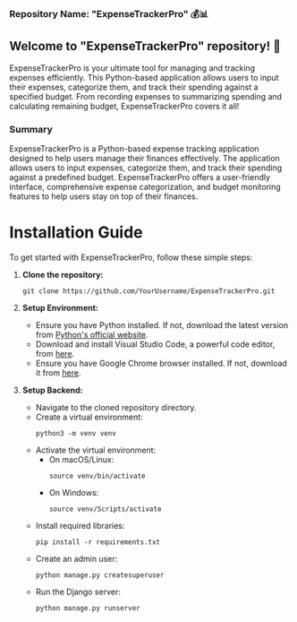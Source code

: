 ### Repository Name: "ExpenseTrackerPro" 💰📊

## Welcome to "ExpenseTrackerPro" repository! 🚀

ExpenseTrackerPro is your ultimate tool for managing and tracking expenses efficiently. This Python-based application allows users to input their expenses, categorize them, and track their spending against a specified budget. From recording expenses to summarizing spending and calculating remaining budget, ExpenseTrackerPro covers it all!

### Summary

ExpenseTrackerPro is a Python-based expense tracking application designed to help users manage their finances effectively. The application allows users to input expenses, categorize them, and track their spending against a predefined budget. ExpenseTrackerPro offers a user-friendly interface, comprehensive expense categorization, and budget monitoring features to help users stay on top of their finances.

# Installation Guide

To get started with ExpenseTrackerPro, follow these simple steps:

1. **Clone the repository:** 
   ```
   git clone https://github.com/YourUsername/ExpenseTrackerPro.git
   ```

2. **Setup Environment:**
   - Ensure you have Python installed. If not, download the latest version from [Python's official website](https://www.python.org/downloads/).
   - Download and install Visual Studio Code, a powerful code editor, from [here](https://code.visualstudio.com/).
   - Ensure you have Google Chrome browser installed. If not, download it from [here](https://www.google.com/chrome/).

3. **Setup Backend:**
   - Navigate to the cloned repository directory.
   - Create a virtual environment:
     ```
     python3 -m venv venv
     ```
   - Activate the virtual environment:
     - On macOS/Linux:
       ```
       source venv/bin/activate
       ```
     - On Windows:
       ```
       source venv/Scripts/activate
       ```
   - Install required libraries:
     ```
     pip install -r requirements.txt
     ```
   - Create an admin user:
     ```
     python manage.py createsuperuser
     ```
   - Run the Django server:
     ```
     python manage.py runserver
     ```
